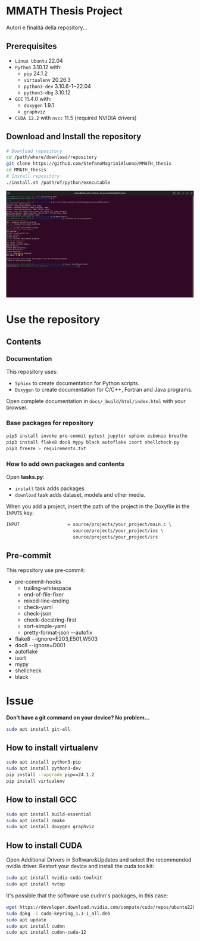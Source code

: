 # MMATH Thesis Project

Autori e finalità della repository...

## Prerequisites
- `Linux Ubuntu` 22.04
- `Python` 3.10.12 with:
  - `pip` 24.1.2
  - `virtualenv` 20.26.3
  - `python3-dev` 3.10.6-1~22.04
  - `python3-dbg` 3.10.12
- `GCC` 11.4.0 with:
  - `doxygen` 1.9.1
  - `graphviz`
- `CUDA 12.2` with `nvcc` 11.5 (required NVIDIA drivers)

## Download and Install the repository
```bash
# Download repository
cd /path/where/download/repository
git clone https://github.com/StefanoMagriniAlunno/MMATH_thesis
cd MMATH_thesis
# Install repository
./install.sh /path/of/python/executable
```

![Example_install_screen](assets/install_screen.png "Example of installation")

# Use the repository

## Contents
### Documentation
This repository uses:
- `Sphinx` to create documentation for Python scripts.
- `Doxygen` to create documentation for C/C++, Fortran and Java programs.

Open complete documentation in `docs/_build/html/index.html` with your browser.
### Base packages for repository
```bash
pip3 install invoke pre-commit pytest jupyter sphinx esbonio breathe
pip3 install flake8 doc8 mypy black autoflake isort shellcheck-py
pip3 freeze > requirements.txt
```
### How to add own packages and contents
Open **tasks.py**:
- `install` task adds packages
- `download` task adds dataset, models and other media.

When you add a project, insert the path of the project in the Doxyfile in the `INPUTS` key:
```bash
INPUT                  = source/projects/your_project/main.c \
                         source/projects/your_project/inc \
                         source/projects/your_project/src
```

## Pre-commit

This repository use pre-commit:
- pre-commit-hooks
  - trailing-whitespace
  - end-of-file-fixer
  - mixed-line-ending
  - check-yaml
  - check-json
  - check-docstring-first
  - sort-simple-yaml
  - pretty-format-json --autofix
- flake8 --ignore=E203,E501,W503
- doc8 --ignore=D001
- autoflake
- isort
- mypy
- shellcheck
- black

# Issue

**Don't have a git command on your device? No problem...**
```bash
sudo apt install git-all
```

## How to install virtualenv
```bash
sudo apt install python3-pip
sudo apt install python3-dev
pip install --upgrade pip==24.1.2
pip install virtualenv
```
## How to install GCC
```bash
sudo apt install build-essential
sudo apt install cmake
sudo apt install doxygen graphviz
```
## How to install CUDA
Open Additional Drivers in Software&Updates and select the recommended nvidia driver.
Restart your device and install the cuda toolkit:
```bash
sudo apt install nvidia-cuda-toolkit
sudo apt install nvtop
```
It's possible that the software use cudnn's packages, in this case:
```bash
wget https://developer.download.nvidia.com/compute/cuda/repos/ubuntu2204/x86_64/cuda-keyring_1.1-1_all.deb
sudo dpkg -i cuda-keyring_1.1-1_all.deb
sudo apt update
sudo apt install cudnn
sudo apt install cudnn-cuda-12
```
